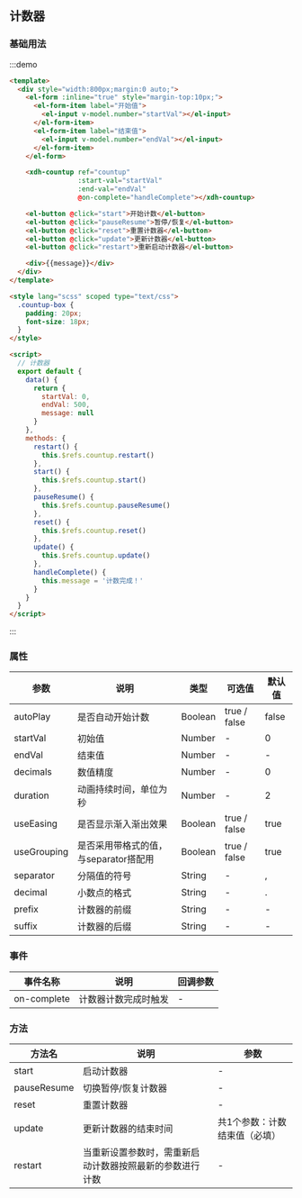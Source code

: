 <style lang="scss" scoped type="text/css">
  .countup-box {
    padding: 20px;
    font-size: 18px;
  }
</style>

<script>
  // 计数器

  export default {
    data() {
      return {
        startVal: 0,
        endVal: 500,
        message: null
      }
    },
    methods: {
      restart() {
        this.$refs.countup.restart()
      },
      start() {
        this.$refs.countup.start()
      },
      pauseResume() {
        this.$refs.countup.pauseResume()
      },
      reset() {
        this.$refs.countup.reset()
      },
      update() {
        this.$refs.countup.update()
      },
      handleComplete() {
        this.message = '计数完成！'
      }
    }
  }
</script>

## 计数器
### 基础用法
:::demo
```html
<template>
  <div style="width:800px;margin:0 auto;">
    <el-form :inline="true" style="margin-top:10px;">
      <el-form-item label="开始值">
        <el-input v-model.number="startVal"></el-input>
      </el-form-item>
      <el-form-item label="结束值">
        <el-input v-model.number="endVal"></el-input>
      </el-form-item>
    </el-form>

    <xdh-countup ref="countup"
                 :start-val="startVal"
                 :end-val="endVal"
                 @on-complete="handleComplete"></xdh-countup>

    <el-button @click="start">开始计数</el-button>
    <el-button @click="pauseResume">暂停/恢复</el-button>
    <el-button @click="reset">重置计数器</el-button>
    <el-button @click="update">更新计数器</el-button>
    <el-button @click="restart">重新启动计数器</el-button>

    <div>{{message}}</div>
  </div>
</template>

<style lang="scss" scoped type="text/css">
  .countup-box {
    padding: 20px;
    font-size: 18px;
  }
</style>

<script>
  // 计数器
  export default {
    data() {
      return {
        startVal: 0,
        endVal: 500,
        message: null
      }
    },
    methods: {
      restart() {
        this.$refs.countup.restart()
      },
      start() {
        this.$refs.countup.start()
      },
      pauseResume() {
        this.$refs.countup.pauseResume()
      },
      reset() {
        this.$refs.countup.reset()
      },
      update() {
        this.$refs.countup.update()
      },
      handleComplete() {
        this.message = '计数完成！'
      }
    }
  }
</script>
```
:::

### 属性
|参数|说明|类型|可选值|默认值|
|----|----|----|----|----|
|autoPlay|是否自动开始计数|Boolean|true / false|false|
|startVal|初始值|Number|-|0|
|endVal|结束值|Number|-|-|
|decimals|数值精度|Number|-|0|
|duration|动画持续时间，单位为秒|Number|-|2|
|useEasing|是否显示渐入渐出效果|Boolean|true / false|true|
|useGrouping|是否采用带格式的值，与separator搭配用|Boolean|true / false|true|
|separator|分隔值的符号|String|-|,|
|decimal|小数点的格式|String|-|.|
|prefix|计数器的前缀|String|-|-|
|suffix|计数器的后缀|String|-|-|

### 事件
|事件名称|说明|回调参数|
|----|----|----|
|on-complete|计数器计数完成时触发|-|

### 方法
|方法名|说明|参数|
|----|----|----|
|start|启动计数器|-|
|pauseResume|切换暂停/恢复计数器|-|
|reset|重置计数器|-|
|update|更新计数器的结束时间|共1个参数：计数结束值（必填）|
|restart|当重新设置参数时，需重新启动计数器按照最新的参数进行计数|-|
